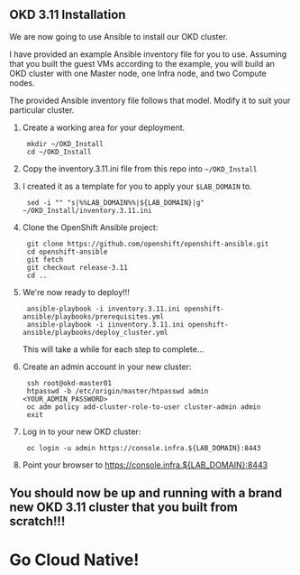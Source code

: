## OKD 3.11 Installation

We are now going to use Ansible to install our OKD cluster.

I have provided an example Ansible inventory file for you to use.  Assuming that you built the guest VMs according to the example, you will build an OKD cluster with one Master node, one Infra node, and two Compute nodes.

The provided Ansible inventory file follows that model.  Modify it to suit your particular cluster.

1. Create a working area for your deployment.

        mkdir ~/OKD_Install
        cd ~/OKD_Install

1. Copy the inventory.3.11.ini file from this repo into `~/OKD_Install`

1. I created it as a template for you to apply your `$LAB_DOMAIN` to.

        sed -i "" "s|%%LAB_DOMAIN%%|${LAB_DOMAIN}|g" ~/OKD_Install/inventory.3.11.ini
    
1. Clone the OpenShift Ansible project:

        git clone https://github.com/openshift/openshift-ansible.git
        cd openshift-ansible
        git fetch
        git checkout release-3.11
        cd ..

1. We're now ready to deploy!!!

        ansible-playbook -i inventory.3.11.ini openshift-ansible/playbooks/prerequisites.yml
        ansible-playbook -i iinventory.3.11.ini openshift-ansible/playbooks/deploy_cluster.yml

    This will take a while for each step to complete...

1. Create an admin account in your new cluster:

        ssh root@okd-master01
        htpasswd -b /etc/origin/master/htpasswd admin <YOUR_ADMIN_PASSWORD>
        oc adm policy add-cluster-role-to-user cluster-admin admin
        exit

1. Log in to your new OKD cluster:

        oc login -u admin https://console.infra.${LAB_DOMAIN}:8443

1. Point your browser to https://console.infra.${LAB_DOMAIN}:8443

## You should now be up and running with a brand new OKD 3.11 cluster that you built from scratch!!!

# Go Cloud Native!
